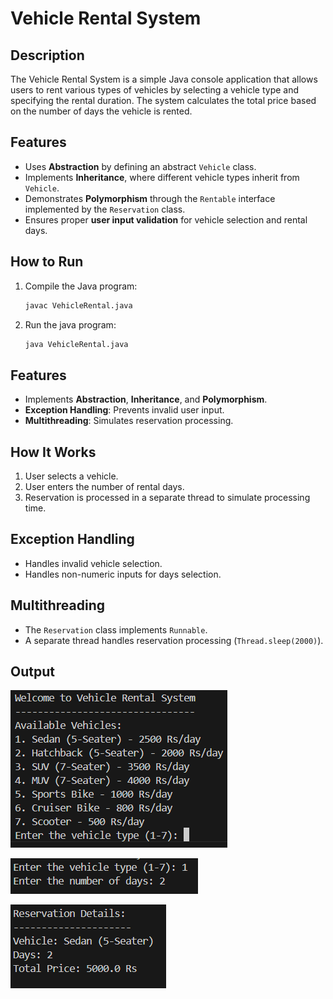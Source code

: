 # Vehicle Rental System

## Description
The Vehicle Rental System is a simple Java console application that allows users to rent various types of vehicles by selecting a vehicle type and specifying the rental duration. The system calculates the total price based on the number of days the vehicle is rented.

## Features
- Uses **Abstraction** by defining an abstract `Vehicle` class.
- Implements **Inheritance**, where different vehicle types inherit from `Vehicle`.
- Demonstrates **Polymorphism** through the `Rentable` interface implemented by the `Reservation` class.
- Ensures proper **user input validation** for vehicle selection and rental days.

## How to Run
1. Compile the Java program:
   ```sh
   javac VehicleRental.java
   ```
2. Run the java program:
    ```sh
    java VehicleRental.java
    ```
## Features
- Implements **Abstraction**, **Inheritance**, and **Polymorphism**.
- **Exception Handling**: Prevents invalid user input.
- **Multithreading**: Simulates reservation processing.

## How It Works
1. User selects a vehicle.
2. User enters the number of rental days.
3. Reservation is processed in a separate thread to simulate processing time.

## Exception Handling
- Handles invalid vehicle selection.
- Handles non-numeric inputs for days selection.

## Multithreading
- The `Reservation` class implements `Runnable`.
- A separate thread handles reservation processing (`Thread.sleep(2000)`).

## Output
![VehicleRental](output/1.png)

![VehicleRental](output/2.png)

![VehicleRental](output/image.png)

